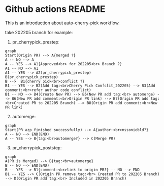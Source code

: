 # Github actions README

This is an introduction about auto-cherry-pick workflow.


take 202205 branch for example:
1. pr_cherrypick_prestep:
```mermaid
graph
Start(Origin PR) --> A{merged ?}
A -- NO --> A
A -- YES --> A1{Approved<br> for 202205<br> Branch ?}
A1 -- NO --> A1
A1 -- YES --> A2(pr_cherrypick_prestep)
B(pr_cherrypick_prestep)
B -->  B1{cherry pick<br>conflict ?}
B1 -- YES --> B2(Add tag:<br>Cherry Pick Confclit_202205) --> B3(Add comment:<br>refer author code conflict)
B1 -- NO --> B4(Create New PR) --> B5(New PR add tag:<br> automerge) --> B6(New PR add comment:<br>Origin PR link) --> B7(Origin PR add tag:<br>Created PR to 202205 Branch) --> B8(Origin PR add comment:<br>New PR link)
```
2. automerge:
```mermaid
graph
Start(PR azp finished successfully) --> A{author:<br>mssonicbld?}
A -- NO --> END(END)
A -- YES --> B{tag:<br>automerge?} --> C(Merge PR)
```
3. pr_cherrypick_poststep:
```mermaid
graph
A(PR is Merged) --> B{tag:<br>automerge}
B -- NO --> END(END)
B -- YES --> B1{comment:<br>link to origin PR?} -- NO --> END
B1 -- YES --> C(Origin PR remove tag:<br> Created PR to 202205 Branch) --> D(Origin PR add tag:<br> Included in 202205 Branch)
```
